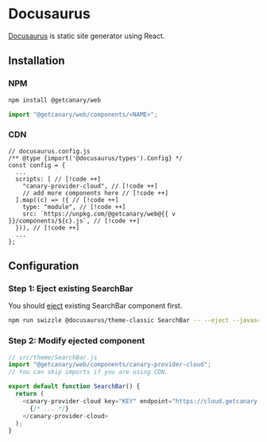 <script setup>
import { data } from '../../../shared.data.js'
const v = data["@getcanary/web"];
</script>

# Docusaurus

[Docusaurus](https://docusaurus.io/) is static site generator using React.

## Installation

### NPM

```bash
npm install @getcanary/web
```

```js
import "@getcanary/web/components/<NAME>";
```

### CDN

```js-vue
// docusaurus.config.js
/** @type {import('@docusaurus/types').Config} */
const config = {
  ...
  scripts: [ // [!code ++]
    "canary-provider-cloud", // [!code ++]
    // add more components here // [!code ++]
  ].map((c) => ({ // [!code ++]
    type: "module", // [!code ++]
    src: `https://unpkg.com/@getcanary/web@{{ v }}/components/${c}.js`, // [!code ++]
  })), // [!code ++]
  ...
};
```

## Configuration

### Step 1: Eject existing SearchBar

You should [eject](https://docusaurus.io/docs/swizzling#ejecting) existing SearchBar component first.

```bash
npm run swizzle @docusaurus/theme-classic SearchBar -- --eject --javascript
```

### Step 2: Modify ejected component

```js
// src/theme/SearchBar.js
import "@getcanary/web/components/canary-provider-cloud";
// You can skip imports if you are using CDN.

export default function SearchBar() {
  return (
    <canary-provider-cloud key="KEY" endpoint="https://cloud.getcanary.dev">
      {/* ... */}
    </canary-provider-cloud>
  );
}
```
